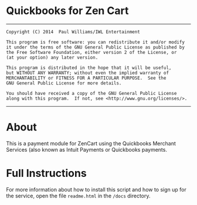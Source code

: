 Quickbooks for Zen Cart
=============

****************************************************************************
    Copyright (C) 2014  Paul Williams/IWL Entertainment

    This program is free software: you can redistribute it and/or modify
    it under the terms of the GNU General Public License as published by
    the Free Software Foundation, either version 2 of the License, or
    (at your option) any later version.

    This program is distributed in the hope that it will be useful,
    but WITHOUT ANY WARRANTY; without even the implied warranty of
    MERCHANTABILITY or FITNESS FOR A PARTICULAR PURPOSE.  See the
    GNU General Public License for more details.

    You should have received a copy of the GNU General Public License
    along with this program.  If not, see <http://www.gnu.org/licenses/>.
****************************************************************************

About
=====

This is a payment module for ZenCart using the Quickbooks Merchant Services 
(also known as Intuit Payments or Quickbooks payments.

Full Instructions
=================
For more information about how to install this script and how to sign up for
the service, open the file `readme.html` in the `/docs` directory.
